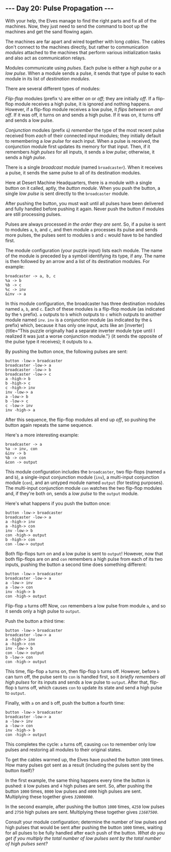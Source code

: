 ## \-\-- Day 20: Pulse Propagation \-\--

With your help, the Elves manage to find the right parts and fix all of
the machines. Now, they just need to send the command to boot up the
machines and get the sand flowing again.

The machines are far apart and wired together with long *cables*. The
cables don\'t connect to the machines directly, but rather to
communication *modules* attached to the machines that perform various
initialization tasks and also act as communication relays.

Modules communicate using *pulses*. Each pulse is either a *high pulse*
or a *low pulse*. When a module sends a pulse, it sends that type of
pulse to each module in its list of *destination modules*.

There are several different types of modules:

*Flip-flop* modules (prefix `%`) are either *on* or *off*; they are
initially *off*. If a flip-flop module receives a high pulse, it is
ignored and nothing happens. However, if a flip-flop module receives a
low pulse, it *flips between on and off*. If it was off, it turns on and
sends a high pulse. If it was on, it turns off and sends a low pulse.

*Conjunction* modules (prefix `&`) *remember* the type of the most
recent pulse received from *each* of their connected input modules; they
initially default to remembering a *low pulse* for each input. When a
pulse is received, the conjunction module first updates its memory for
that input. Then, if it remembers *high pulses* for all inputs, it sends
a *low pulse*; otherwise, it sends a *high pulse*.

There is a single *broadcast module* (named `broadcaster`). When it
receives a pulse, it sends the same pulse to all of its destination
modules.

Here at Desert Machine Headquarters, there is a module with a single
button on it called, aptly, the *button module*. When you push the
button, a single *low pulse* is sent directly to the `broadcaster`
module.

After pushing the button, you must wait until all pulses have been
delivered and fully handled before pushing it again. Never push the
button if modules are still processing pulses.

Pulses are always processed *in the order they are sent*. So, if a pulse
is sent to modules `a`, `b`, and `c`, and then module `a` processes its
pulse and sends more pulses, the pulses sent to modules `b` and `c`
would have to be handled first.

The module configuration (your puzzle input) lists each module. The name
of the module is preceded by a symbol identifying its type, if any. The
name is then followed by an arrow and a list of its destination modules.
For example:

    broadcaster -> a, b, c
    %a -> b
    %b -> c
    %c -> inv
    &inv -> a

In this module configuration, the broadcaster has three destination
modules named `a`, `b`, and `c`. Each of these modules is a flip-flop
module (as indicated by the `%` prefix). `a` outputs to `b` which
outputs to `c` which outputs to another module named `inv`. `inv` is a
conjunction module (as indicated by the `&` prefix) which, because it
has only one input, acts like an
[inverter]{title="This puzzle originally had a separate inverter module type until I realized it was just a worse conjunction module."}
(it sends the opposite of the pulse type it receives); it outputs to
`a`.

By pushing the button once, the following pulses are sent:

    button -low-> broadcaster
    broadcaster -low-> a
    broadcaster -low-> b
    broadcaster -low-> c
    a -high-> b
    b -high-> c
    c -high-> inv
    inv -low-> a
    a -low-> b
    b -low-> c
    c -low-> inv
    inv -high-> a

After this sequence, the flip-flop modules all end up *off*, so pushing
the button again repeats the same sequence.

Here\'s a more interesting example:

    broadcaster -> a
    %a -> inv, con
    &inv -> b
    %b -> con
    &con -> output

This module configuration includes the `broadcaster`, two flip-flops
(named `a` and `b`), a single-input conjunction module (`inv`), a
multi-input conjunction module (`con`), and an untyped module named
`output` (for testing purposes). The multi-input conjunction module
`con` watches the two flip-flop modules and, if they\'re both on, sends
a *low pulse* to the `output` module.

Here\'s what happens if you push the button once:

    button -low-> broadcaster
    broadcaster -low-> a
    a -high-> inv
    a -high-> con
    inv -low-> b
    con -high-> output
    b -high-> con
    con -low-> output

Both flip-flops turn on and a low pulse is sent to `output`! However,
now that both flip-flops are on and `con` remembers a high pulse from
each of its two inputs, pushing the button a second time does something
different:

    button -low-> broadcaster
    broadcaster -low-> a
    a -low-> inv
    a -low-> con
    inv -high-> b
    con -high-> output

Flip-flop `a` turns off! Now, `con` remembers a low pulse from module
`a`, and so it sends only a high pulse to `output`.

Push the button a third time:

    button -low-> broadcaster
    broadcaster -low-> a
    a -high-> inv
    a -high-> con
    inv -low-> b
    con -low-> output
    b -low-> con
    con -high-> output

This time, flip-flop `a` turns on, then flip-flop `b` turns off.
However, before `b` can turn off, the pulse sent to `con` is handled
first, so it *briefly remembers all high pulses* for its inputs and
sends a low pulse to `output`. After that, flip-flop `b` turns off,
which causes `con` to update its state and send a high pulse to
`output`.

Finally, with `a` on and `b` off, push the button a fourth time:

    button -low-> broadcaster
    broadcaster -low-> a
    a -low-> inv
    a -low-> con
    inv -high-> b
    con -high-> output

This completes the cycle: `a` turns off, causing `con` to remember only
low pulses and restoring all modules to their original states.

To get the cables warmed up, the Elves have pushed the button `1000`
times. How many pulses got sent as a result (including the pulses sent
by the button itself)?

In the first example, the same thing happens every time the button is
pushed: `8` low pulses and `4` high pulses are sent. So, after pushing
the button `1000` times, `8000` low pulses and `4000` high pulses are
sent. Multiplying these together gives *`32000000`*.

In the second example, after pushing the button `1000` times, `4250` low
pulses and `2750` high pulses are sent. Multiplying these together gives
*`11687500`*.

Consult your module configuration; determine the number of low pulses
and high pulses that would be sent after pushing the button `1000`
times, waiting for all pulses to be fully handled after each push of the
button. *What do you get if you multiply the total number of low pulses
sent by the total number of high pulses sent?*
